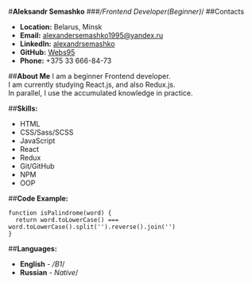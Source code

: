 #**Aleksandr Semashko**
###*/Frontend Developer(Beginner)*/
##Contacts
* **Location:** Belarus, Minsk 
* **Email:** alexandersemashko1995@yandex.ru
* **LinkedIn:** [alexandrsemashko](https://www.linkedin.com/in/alexandrsemashko/)
* **GitHub:** [Webs95](https://github.com/Webs95)
* **Phone:** +375 33 666-84-73

##**About Me**
I am a beginner Frontend developer.\
I am currently studying React.js, and also Redux.js.\
In parallel, I use the accumulated knowledge in practice.

##**Skills:**
* HTML
* CSS/Sass/SCSS
* JavaScript
* React
* Redux
* Git/GitHub
* NPM
* OOP

##**Code Example:**
```
function isPalindrome(word) {
  return word.toLowerCase() === word.toLowerCase().split('').reverse().join('')
}
```

##**Languages:**
* **English** - */B1*/
* **Russian** - *Native*/
